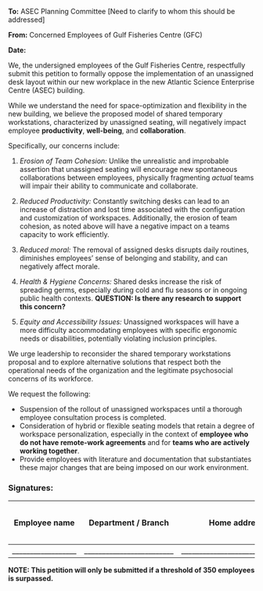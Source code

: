 
**To:** ASEC Planning Committee [Need to clarify to whom this should be addressed]

**From:** Concerned Employees of Gulf Fisheries Centre (GFC)

**Date:** 


We, the undersigned employees of the Gulf Fisheries Centre, respectfully submit this petition to 
formally oppose the implementation of an unassigned desk layout within our new workplace in the
new Atlantic Science Enterprise Centre (ASEC) building.

While we understand the need for space-optimization and flexibility in the new building, 
we believe the proposed model of shared temporary workstations, characterized by unassigned seating, 
will negatively impact employee **productivity**, **well-being**, and **collaboration**. 

Specifically, our concerns include:


1. _Erosion of Team Cohesion:_ 
Unlike the unrealistic and improbable assertion that unassigned seating will 
encourage new spontaneous collaborations between employees, physically fragmenting _actual_ teams
will impair their ability to communicate and collaborate.


2. _Reduced Productivity:_ 
Constantly switching desks can lead to an increase of distraction and lost time associated with the configuration and customization of workspaces. 
Additionally, the erosion of team cohesion, as noted above will have a negative impact on a teams capacity to work efficiently.     


3. _Reduced moral:_ 
The removal of assigned desks disrupts daily routines, diminishes employees’ sense of belonging and stability, 
and can negatively affect morale. 


4. _Health & Hygiene Concerns:_ 
Shared desks increase the risk of spreading germs, 
especially during cold and flu seasons or in ongoing public health contexts. **QUESTION: Is there any research to support this concern?**


5. _Equity and Accessibility Issues:_ 
Unassigned workspaces will have a more difficulty accommodating employees with specific ergonomic needs or disabilities, 
potentially violating inclusion principles.


We urge leadership to reconsider the shared temporary workstations proposal and to explore alternative solutions that respect
both the operational needs of the organization and the legitimate psychosocial concerns of its workforce.


We request the following:
- Suspension of the rollout of unassigned workspaces until a thorough employee consultation process is completed.
- Consideration of hybrid or flexible seating models that retain a degree of workspace personalization, 
especially in the context of **employee who do not have remote-work agreements** and for **teams who are actively working together**.
- Provide employees with literature and documentation that substantiates these major changes that are being imposed on our work environment.  


### Signatures:

| Employee name      | Department / Branch       | Home address                    | Employee Signature     | Date (YYYY-MM-DD) | 
|--------------------|---------------------------|---------------------------------|------------------------|-------------------|
| __________________ | _________________________ | _______________________________ | ______________________ |                   |



**NOTE: This petition will only be submitted if a threshold of 350 employees is surpassed.**  